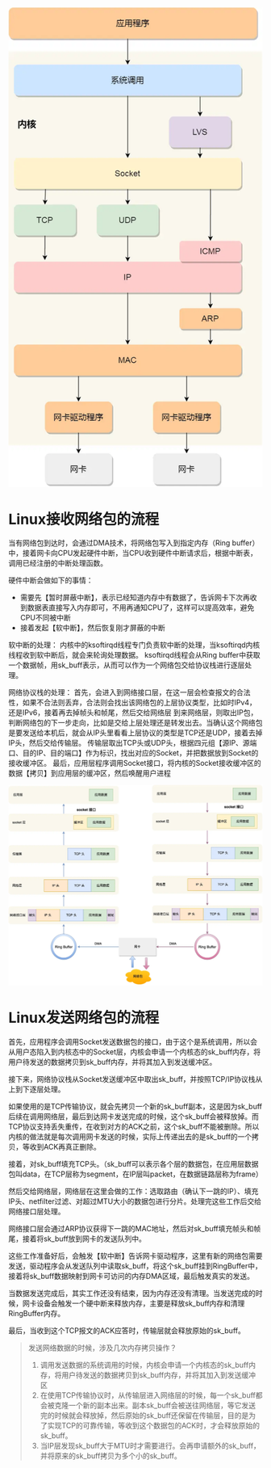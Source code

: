 ![image.png](https://raw.githubusercontent.com/mowang111/image-hosting/master/typora_images/20230310095023.png)



# Linux接收网络包的流程
当有网络包到达时，会通过DMA技术，将网络包写入到指定内存（Ring buffer）中，接着网卡向CPU发起硬件中断，当CPU收到硬件中断请求后，根据中断表，调用已经注册的中断处理函数。

硬件中断会做如下的事情：
+ 需要先【暂时屏蔽中断】，表示已经知道内存中有数据了，告诉网卡下次再收到数据表直接写入内存即可，不用再通知CPU了，这样可以提高效率，避免CPU不同被中断
+ 接着发起【软中断】，然后恢复刚才屏蔽的中断

软中断的处理：
内核中的ksoftirqd线程专门负责软中断的处理，当ksoftirqd内核线程收到软中断后，就会来轮询处理数据。
ksoftirqd线程会从Ring buffer中获取一个数据帧，用sk_buff表示，从而可以作为一个网络包交给协议栈进行逐层处理。

网络协议栈的处理：
首先，会进入到网络接口层，在这一层会检查报文的合法性，如果不合法则丢弃，合法则会找出该网络包的上层协议类型，比如时IPv4，还是IPv6，接着再去掉帧头和帧尾，然后交给网络层
到来网络层，则取出IP包，判断网络包的下一步走向，比如是交给上层处理还是转发出去。当确认这个网络包是要发送给本机后，就会从IP头里看看上层协议的类型是TCP还是UDP，接着去掉IP头，然后交给传输层。
传输层取出TCP头或UDP头，根据四元组【源IP、源端口、目的IP、目的端口】作为标识，找出对应的Socket，并把数据放到Socket的接收缓冲区。
最后，应用层程序调用Socket接口，将内核的Socket接收缓冲区的数据【拷贝】到应用层的缓冲区，然后唤醒用户进程

![image.png](https://raw.githubusercontent.com/mowang111/image-hosting/master/typora_images/20230310095656.png)

# Linux发送网络包的流程

首先，应用程序会调用Socket发送数据包的接口，由于这个是系统调用，所以会从用户态陷入到内核态中的Socket层，内核会申请一个内核态的sk_buff内存，将用户待发送的数据拷贝到sk_buff内存，并将其加入到发送缓冲区。

接下来，网络协议栈从Socket发送缓冲区中取出sk_buff，并按照TCP/IP协议栈从上到下逐层处理。

如果使用的是TCP传输协议，就会先拷贝一个新的sk_buff副本，这是因为sk_buff后续在调用网络层，最后到达网卡发送完成的时候，这个sk_buff会被释放掉。而TCP协议支持丢失重传，在收到对方的ACK之前，这个sk_buff不能被删除。所以内核的做法就是每次调用网卡发送的时候，实际上传递出去的是sk_buff的一个拷贝，等收到ACK再真正删除。

接着，对sk_buff填充TCP头。（sk_buff可以表示各个层的数据包，在应用层数据包叫data，在TCP层称为segment，在IP层叫packet，在数据链路层称为frame）

然后交给网络层，网络层在这里会做的工作：选取路由（确认下一跳的IP）、填充IP头、netfilter过滤、对超过MTU大小的数据包进行分片。处理完这些工作后交给网络接口层处理。

网络接口层会通过ARP协议获得下一跳的MAC地址，然后对sk_buff填充帧头和帧尾，接着将sk_buff放到网卡的发送队列中。

这些工作准备好后，会触发【软中断】告诉网卡驱动程序，这里有新的网络包需要发送，驱动程序会从发送队列中读取sk_buff，将这个sk_buff挂到RingBuffer中，接着将sk_buff数据映射到网卡可访问的内存DMA区域，最后触发真实的发送。

当数据发送完成后，其实工作还没有结束，因为内存还没有清理。当发送完成的时候，网卡设备会触发一个硬中断来释放内存，主要是释放sk_buff内存和清理RingBuffer内存。

最后，当收到这个TCP报文的ACK应答时，传输层就会释放原始的sk_buff。


> 发送网络数据的时候，涉及几次内存拷贝操作？
> 1. 调用发送数据的系统调用的时候，内核会申请一个内核态的sk_buff内存，将用户待发送的数据拷贝到sk_buff内存，并将其加入到发送缓冲区
> 2. 在使用TCP传输协议时，从传输层进入网络层的时候，每一个sk_buff都会被克隆一个新的副本出来。副本sk_buff会被送往网络层，等它发送完的时候就会释放掉，然后原始的sk_buff还保留在传输层，目的是为了实现TCP的可靠传输，等收到这个数据包的ACK时，才会释放原始的sk_buff。
> 3. 当IP层发现sk_buff大于MTU时才需要进行。会再申请额外的sk_buff，并将原来的sk_buff拷贝为多个小的sk_buff。